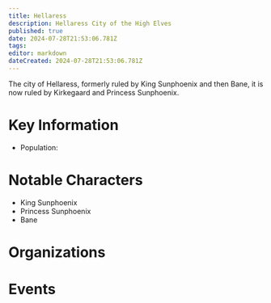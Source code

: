 ```yaml
---
title: Hellaress
description: Hellaress City of the High Elves
published: true
date: 2024-07-28T21:53:06.781Z
tags: 
editor: markdown
dateCreated: 2024-07-28T21:53:06.781Z
---
```


The city of Hellaress, formerly ruled by King Sunphoenix and then Bane, it is now ruled by Kirkegaard and Princess Sunphoenix.

# Key Information
- Population: 

# Notable Characters
- King Sunphoenix
- Princess Sunphoenix
- Bane

# Organizations

# Events



